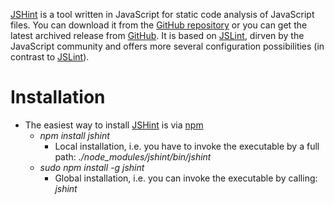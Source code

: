 [JSHint](http://jshint.com/) is a tool written in JavaScript for static code analysis of JavaScript files. You can download it from the [GitHub repository](https://github.com/jshint/jshint) or you can get the latest archived release from [GitHub](https://github.com/jshint/jshint/releases/). It is based on [JSLint](../jslint/README.md), dirven by the JavaScript community and offers more several configuration possibilities (in contrast to [JSLint](../jslint/README.md)).

# Installation
* The easiest way to install [JSHint](http://jshint.com/) is via [npm](https://github.com/npm/npm)
  * _npm install jshint_
    * Local installation, i.e. you have to invoke the executable by a full path: _./node_modules/jshint/bin/jshint_
  * _sudo npm install -g jshint_
    * Global installation, i.e. you can invoke the executable by calling: _jshint_
